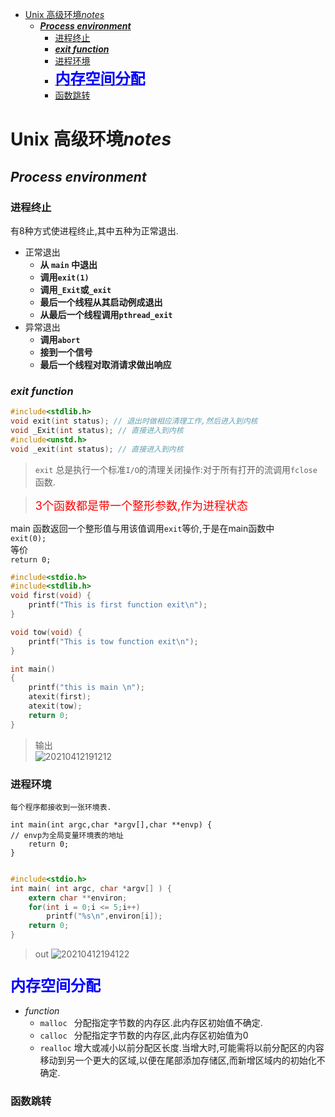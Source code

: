 
<!-- vim-markdown-toc GFM -->

* [Unix 高级环境$notes$](#unix-高级环境notes)
	* [**$Process\ environment$**](#process-environment)
		* [进程终止](#进程终止)
		* [**$exit \  function$**](#exit---function)
		* [进程环境](#进程环境)
		* [<font size=5 color=blue><b>内存空间分配</b></font>](#font-size5-colorblueb内存空间分配bfont)
		* [函数跳转](#函数跳转)

<!-- vim-markdown-toc -->

# Unix 高级环境$notes$

## **$Process\ environment$**

### 进程终止

有8种方式使进程终止,其中五种为正常退出.

* 正常退出
	+ **从 `main` 中退出**
	+ **调用`exit(1)`**
	+ **调用`_Exit`或`_exit`**
	+ **最后一个线程从其启动例成退出**
	+ **从最后一个线程调用`pthread_exit`**
* 异常退出
	+ **调用`abort `**
	+ **接到一个信号**
	+ **最后一个线程对取消请求做出响应**

### **$exit \  function$**
```C++
#include<stdlib.h> 
void exit(int status); // 退出时做相应清理工作,然后进入到内核
void _Exit(int status); // 直接进入到内核
#include<unstd.h>
void _exit(int status); // 直接进入到内核
```

> `exit` 总是执行一个标准`I/O`的清理关闭操作:对于所有打开的流调用`fclose`
函数.

> <font size=4 color=red>3个函数都是带一个整形参数,作为进程状态</font>  

main 函数返回一个整形值与用该值调用`exit`等价,于是在main函数中  
`exit(0);`  
等价  
`return 0;`


```C
#include<stdio.h>
#include<stdlib.h>
void first(void) {
	printf("This is first function exit\n");
}

void tow(void) {
	printf("This is tow function exit\n");
}

int main()
{
	printf("this is main \n");
	atexit(first);
	atexit(tow);
	return 0;
}

```
> 输出  
![20210412191212](https://i.loli.net/2021/04/12/A8zG3uhqwLSHMFJ.png)

### 进程环境
`每个程序都接收到一张环境表.`
```
int main(int argc,char *argv[],char **envp) {
// envp为全局变量环境表的地址
	return 0;
}
```

```c

#include<stdio.h>
int main( int argc, char *argv[] ) {
	extern char **environ;
	for(int i = 0;i <= 5;i++)
		printf("%s\n",environ[i]);
	return 0;
}

```
> out
![20210412194122](https://i.loli.net/2021/04/12/7UmaoYcu9jePpzl.png)

### <font size=5 color=blue><b>内存空间分配</b></font>  
- $function$
	+ `malloc ` 分配指定字节数的内存区.此内存区初始值不确定.
	+ `calloc ` 分配指定字节数的内存区,此内存区初始值为0
	+ `realloc` 增大或减小以前分配区长度.当增大时,可能需将以前分配区的内容移动到另一个更大的区域,以便在尾部添加存储区,而新增区域内的初始化不确定.

### 函数跳转


